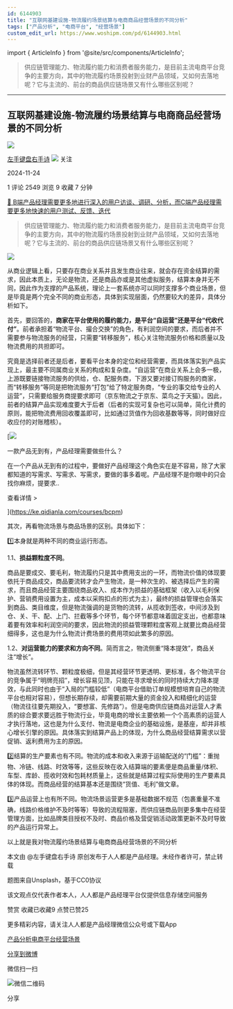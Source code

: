 ```yaml
---
id: 6144903
title: "互联网基建设施-物流履约场景结算与电商商品经营场景的不同分析"
tags: ["产品分析", "电商平台", "经营场景"]
custom_edit_url: https://www.woshipm.com/pd/6144903.html
---
```

import { ArticleInfo } from '@site/src/components/ArticleInfo';

<ArticleInfo
    author="左手键盘右手诗"
    authorLink="https://www.woshipm.com/u/694714"
    published="2024-11-24"
    views={2549}
    comments={1}
    collects={9}
/>

> 供应链管理能力、物流履约能力和消费者服务能力，是目前主流电商平台竞争的主要方向，其中的物流履约场景投射到业财产品领域，又如何去落地呢？它与主流的、前台的商品供应链场景又有什么哪些区别呢？

---

## 互联网基建设施-物流履约场景结算与电商商品经营场景的不同分析

[![](https://static.woshipm.com/pmapp_avatar_20241103080920_7180.jpeg?imageView2/1/w/72/h/72/q/100)](https://www.woshipm.com/u/694714)

[左手键盘右手诗](https://www.woshipm.com/u/694714) ![](https://static.woshipm.com/tag/1101_1@2x.png) 关注

2024-11-24

1 评论 2549 浏览 9 收藏 7 分钟

[🔗 B端产品经理需要更多地进行深入的用户访谈、调研、分析，而C端产品经理需要更多地快速的用户测试、反馈、迭代](https://ke.qidianla.com/courses/bcpm)

> 供应链管理能力、物流履约能力和消费者服务能力，是目前主流电商平台竞争的主要方向，其中的物流履约场景投射到业财产品领域，又如何去落地呢？它与主流的、前台的商品供应链场景又有什么哪些区别呢？

![](https://image.woshipm.com/2024/04/12/98023eb6-f8b9-11ee-8c03-00163e142b65.png)

从商业逻辑上看，只要存在商业关系并且发生商业往来，就会存在资金结算的需求，因此本质上，无论是物流，还是商品亦或是其他虚拟服务，结算本身并无不同，因此作为支撑的产品系统，理论上一套系统亦可以同时支撑多个商业场景，但是毕竟是两个完全不同的商业形态，具体到实现层面，仍然要较大的差异，具体分析如下。

首先，要回答的，**商家在平台使用的履约能力，是平台“自运营”还是平台“代收代付”**。前者承担着“物流平台、撮合交换”的角色，有利润空间的要求，而后者并不需要参与物流服务的经营，只需要“转移服务”，核心关注物流服务价格和质量以及物流费用的共担即可。

究竟是选择前者还是后者，要看平台本身的定位和经营需要，而具体落实到产品实现上，最主要不同属商业关系的构成和复杂度。“自运营”在商业关系上会多一极，上游既要链接物流服务的供给，仓、配服务商，下游又要对接订购服务的商家，而“转移服务”等同是把物流服务“打包”给了特定服务商，“专业的事交给专业的人运营”，只需要给服务商提要求即可（京东物流之于京东、菜鸟之于天猫）。因此，前者的结算产品实现难度要大于后者（后者的实现可复杂也可以简单，简化计费的原则，能把物流费用回收覆盖即可，比如通过货值作为回收基数等等，同时做好应收应付的对账稽核）。

[![](https://image.woshipm.com/2023/08/02/58dc678c-30e3-11ee-88e7-00163e0b5ff3.png)

一款产品无到有，产品经理需要做些什么？

在一个产品从无到有的过程中，要做好产品经理这个角色实在是不容易，除了大家都知道的写需求、写需求、写需求，要做的事多着呢。产品经理不是你眼中的只会找你麻烦，提要求..

查看详情 >

](https://ke.qidianla.com/courses/bcpm)

其次，再看物流场景与商品场景的区别。具体如下：

1️⃣本身就是两种不同的商业运行形态。

1.1、**损益颗粒度不同**。

商品是要成交、要毛利，物流履约只是其中费用支出的一环，而物流价值的体现要依托于商品成交，商品要流转才会产生物流，是一种次生的、被选择后产生的需求，而且商品经营主要围绕商品收入、成本作为损益的基础框架（收入以毛利保护、营销费用设置为主，成本以采购扣点的形式为主），最终的损益管理也会落实到商品、类目维度，但是物流强调的是货物的流转，从揽收到签收，中间涉及到仓、关、干、配、上门、拦截等多个环节，每个环节都意味着固定支出，也都意味着要有效率和利润空间的要求，因此物流的损益管理颗粒度客观上就要比商品经营细得多，这也是为什么物流计费场景的费用项如此繁多的原因。

1.2、**对运营能力的要求和方向不同**。简而言之，物流侧重“降本提效”，商品关注“增长”。

物流虽然流转环节、颗粒度极细，但是其经营环节更透明、更标准，各个物流平台的竞争属于“明牌亮招”，增长容易见顶，只能在寻求增长的同时持续大力降本提效，与此同时也由于“入局的门槛较低”（电商平台借助订单规模想培育自己的物流平台也相对容易），但想长期存续，却需要前期大量的资金投入和精细化的运营（物流往往要先期投入，“要想富、先修路”）。但是电商供应链商品对运营人才素质的综合要求要远胜于物流行业，毕竟电商的增长主要依赖一个个高素质的运营人才执行落地，这也是为什么支付、物流是电商企业的基础设施，是基座，却并非核心增长引擎的原因。具体落实到结算产品上的体现，为什么商品经营结算需求以营促销、返利费用为主的原因。

2️⃣结算的生产要素也有不同。物流的成本和收入来源于运输配送的“门槛”：重抛物、冷链、线路、时效等等，这些反映在收入结算端的要素便是商品重量/体积、车型、库龄、揽收时效和包耗材质量上，这些就是结算过程实际使用的生产要素具体的体现。而商品经营的结算基本还是围绕“货值、毛利”做文章。

3️⃣产品运营上也有所不同。物流场景运营更多是基础数据不规范（包裹重量不准确，线路价格维护不及时等等）导致的流程阻塞，而供应链商品则更多集中在经营管理方面，比如品牌类目授权不及时、商品价格及营促销活动政策更新不及时导致的产品运行异常上。

以上就是我对物流履约场景结算与电商商品经营场景的不同分析

本文由 @左手键盘右手诗 原创发布于人人都是产品经理。未经作者许可，禁止转载

题图来自Unsplash，基于CC0协议

该文观点仅代表作者本人，人人都是产品经理平台仅提供信息存储空间服务

赞赏 收藏已收藏9 点赞已赞25

更多精彩内容，请关注人人都是产品经理微信公众号或下载App

[产品分析](https://www.woshipm.com/tag/%e4%ba%a7%e5%93%81%e5%88%86%e6%9e%90)[电商平台](https://www.woshipm.com/tag/%e7%94%b5%e5%95%86%e5%b9%b3%e5%8f%b0)[经营场景](https://www.woshipm.com/tag/%e7%bb%8f%e8%90%a5%e5%9c%ba%e6%99%af)

[分享到微博](https://service.weibo.com/share/share.php?appkey=2775287854&title=互联网基建设施-物流履约场景结算与电商商品经营场景的不同分析&url=https://www.woshipm.com/pd/6144903.html&pic=https://image.woshipm.com/2024/04/12/98023eb6-f8b9-11ee-8c03-00163e142b65.png)

微信扫一扫

![微信二维码](https://api.pwmqr.com/qrcode/create/?url=https://www.woshipm.com/pd/6144903.html)

分享